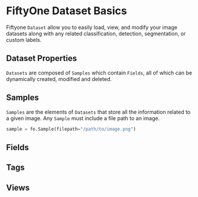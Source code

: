 # FiftyOne Dataset Basics

Fiftyone `Dataset` allow you to easily load, view, and modify your image
datasets along with any related classification, detection, segmentation, or
custom labels.

## Dataset Properties

`Datasets` are composed of `Samples` which contain `Fields`, all of which can
be dynamically created, modified and deleted.

## Samples

`Samples` are the elements of `Datasets` that store all the information related
to a given image. Any `Sample` must include a file path to an image.

```python
sample = fo.Sample(filepath="/path/to/image.png")
```

## Fields

## Tags

## Views
